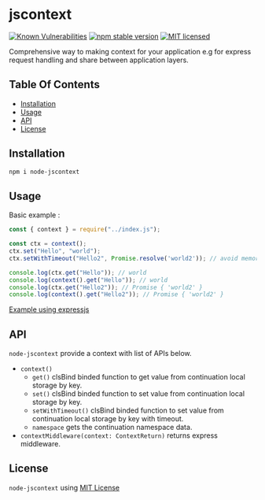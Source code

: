 # jscontext

[![Known Vulnerabilities](https://snyk.io/test/github/fncolon/jscontext/badge.svg?targetFile=package.json)](https://snyk.io/test/github/fncolon/jscontext?targetFile=package.json)
[![npm stable version](https://img.shields.io/npm/v/node-jscontext.svg?logo=npm)](https://npmjs.com/package/node-jscontext)
[![MIT licensed](https://img.shields.io/badge/license-MIT-blue.svg)](LICENSE)

Comprehensive way to making context for your application e.g for express request handling and share between application layers.

## Table Of Contents

- [Installation](#installation)
- [Usage](#usage)
- [API](#api)
- [License](#license)

## Installation

```bash
npm i node-jscontext
```

## Usage

Basic example :

```js
const { context } = require("../index.js");

const ctx = context();
ctx.set("Hello", "world"); 
ctx.setWithTimeout("Hello2", Promise.resolve('world2')); // avoid memory leaks for promise value

console.log(ctx.get("Hello")); // world
console.log(context().get("Hello")); // world
console.log(ctx.get("Hello2")); // Promise { 'world2' }
console.log(context().get("Hello2")); // Promise { 'world2' }
```

[Example using expressjs](./examples/express/README.md)

## API

`node-jscontext` provide a context with list of APIs below.

- `context()`
  - `get()`
    clsBind binded function to get value from continuation local storage by key.
  - `set()`
    clsBind binded function to set value from continuation local storage by key.
  - `setWithTimeout()`
    clsBind binded function to set value from continuation local storage by key with timeout.
  - `namespace`
    gets the continuation namespace data.
- `contextMiddleware(context: ContextReturn)`
  returns express middleware.

## License

`node-jscontext` using [MIT License](./LICENSE.md)
